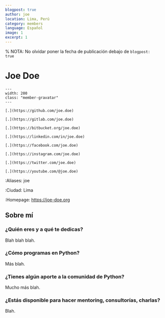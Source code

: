 ```yaml
---
blogpost: true
author: joe
location: Lima, Perú
category: members
language: Español
image: 1
excerpt: 1
---
```


% NOTA: No olvidar poner la fecha de publicación debajo de `blogpost: true`

# Joe Doe

```{gravatar} joe.doe@example.com
---
width: 200
class: "member-gravatar"
---
```

```{rst-class} i-icon social-media github
[.](https://github.com/joe.doe)
```
```{rst-class} i-icon social-media gitlab
[.](https://gitlab.com/joe.doe)
```
```{rst-class} i-icon social-media bitbucket
[.](https://bitbucket.org/joe.doe)
```
```{rst-class} i-icon social-media linkedin
[.](https://linkedin.com/in/joe.doe)
```
```{rst-class} i-icon social-media facebook
[.](https://facebook.com/joe.doe)
```
```{rst-class} i-icon social-media instagram
[.](https://instagram.com/joe.doe)
```
```{rst-class} i-icon social-media x-twitter
[.](https://twitter.com/joe.doe)
```
```{rst-class} i-icon social-media youtube
[.](https://youtube.com/@joe.doe)
```

:Aliases: joe

:Ciudad: Lima

:Homepage: https://joe-doe.org


## Sobre mí

### ¿Quién eres y a qué te dedicas?

Blah blah blah.

### ¿Cómo programas en Python?

Más blah.

### ¿Tienes algún aporte a la comunidad de Python?

Mucho más blah.

### ¿Estás disponible para hacer mentoring, consultorías, charlas?

Blah.
